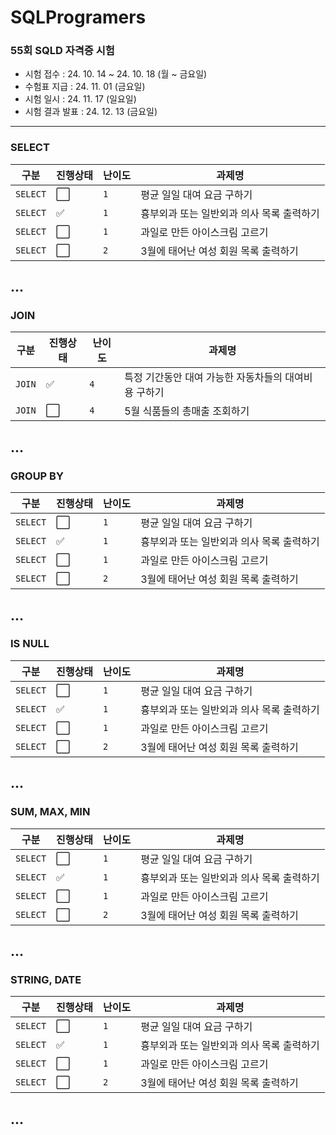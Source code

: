# SQLProgramers
### 55회 SQLD 자격증 시험


- 시험 접수 : 24. 10. 14 ~ 24. 10. 18 (월 ~ 금요일)
- 수험표 지급 : 24. 11. 01 (금요일)
- 시험 일시 : 24. 11. 17 (일요일)
- 시험 결과 발표 : 24. 12. 13 (금요일)

---

### SELECT
|구분|진행상태|난이도|과제명|
|----|----|----|----|
|`SELECT`|:white_large_square:|`1`|평균 일일 대여 요금 구하기|
|`SELECT`|:white_check_mark:|`1`|흉부외과 또는 일반외과 의사 목록 출력하기|
|`SELECT`|:white_large_square:|`1`|과일로 만든 아이스크림 고르기|
|`SELECT`|:white_large_square:|`2`|3월에 태어난 여성 회원 목록 출력하기|
...
---

### JOIN
|구분|진행상태|난이도|과제명|
|----|----|----|----|
|`JOIN`|:white_check_mark:|`4`|특정 기간동안 대여 가능한 자동차들의 대여비용 구하기|
|`JOIN`|:white_large_square:|`4`|5월 식품들의 총매출 조회하기|
...
---

### GROUP BY
|구분|진행상태|난이도|과제명|
|----|----|----|----|
|`SELECT`|:white_large_square:|`1`|평균 일일 대여 요금 구하기|
|`SELECT`|:white_check_mark:|`1`|흉부외과 또는 일반외과 의사 목록 출력하기|
|`SELECT`|:white_large_square:|`1`|과일로 만든 아이스크림 고르기|
|`SELECT`|:white_large_square:|`2`|3월에 태어난 여성 회원 목록 출력하기|
...
---

### IS NULL
|구분|진행상태|난이도|과제명|
|----|----|----|----|
|`SELECT`|:white_large_square:|`1`|평균 일일 대여 요금 구하기|
|`SELECT`|:white_check_mark:|`1`|흉부외과 또는 일반외과 의사 목록 출력하기|
|`SELECT`|:white_large_square:|`1`|과일로 만든 아이스크림 고르기|
|`SELECT`|:white_large_square:|`2`|3월에 태어난 여성 회원 목록 출력하기|
...
---

### SUM, MAX, MIN
|구분|진행상태|난이도|과제명|
|----|----|----|----|
|`SELECT`|:white_large_square:|`1`|평균 일일 대여 요금 구하기|
|`SELECT`|:white_check_mark:|`1`|흉부외과 또는 일반외과 의사 목록 출력하기|
|`SELECT`|:white_large_square:|`1`|과일로 만든 아이스크림 고르기|
|`SELECT`|:white_large_square:|`2`|3월에 태어난 여성 회원 목록 출력하기|
...
---

### STRING, DATE
|구분|진행상태|난이도|과제명|
|----|----|----|----|
|`SELECT`|:white_large_square:|`1`|평균 일일 대여 요금 구하기|
|`SELECT`|:white_check_mark:|`1`|흉부외과 또는 일반외과 의사 목록 출력하기|
|`SELECT`|:white_large_square:|`1`|과일로 만든 아이스크림 고르기|
|`SELECT`|:white_large_square:|`2`|3월에 태어난 여성 회원 목록 출력하기|
...
---
